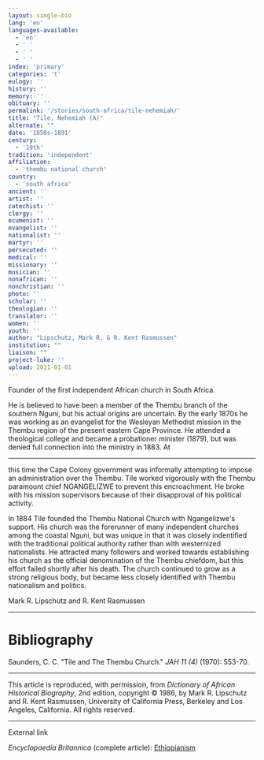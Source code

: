 ```yaml
---
layout: single-bio
lang: 'en'
languages-available:
  - 'en'
  - ' '
  - ' '
  - ' '
index: 'primary'
categories: 't'
eulogy: ''
history: ''
memory: ''
obituary: ''
permalink: '/stories/south-africa/tile-nehemiah/'
title: "Tile, Nehemiah (A)"
alternate: ""
date: '1850s-1891'
century:
  - '19th'
tradition: 'independent'
affiliation:
  - 'thembu national church'
country:
  - 'south africa'
ancient: ''
artist: ''
catechist: ''
clergy: ''
ecumenist: ''
evangelist: ''
nationalist: ''
martyr: ''
persecuted: ''
medical: ''
missionary: ''
musician: ''
nonafrican: ''
nonchristian: ''
photo: ''
scholar: ''
theologian: ''
translator: ''
women: ''
youth: ''
author: "Lipschutz, Mark R. & R. Kent Rasmussen"
institution: ""
liaison: ""
project-luke: ''
upload: 2011-01-01
---
```




Founder of the first independent African church in South Africa.

He is believed to have been a member of the Thembu branch of the southern Nguni, but his actual origins are uncertain.  By the early 1870s he was working as an evangelist for the Wesleyan Methodist mission in the Thembu region of the present eastern Cape Province.  He attended a theological college and became a probationer minister (1879), but was denied full connection into the ministry in 1883.  At

---

this time the Cape Colony government
was informally attempting to impose an administration
over the Thembu. Tile worked vigorously with the
Thembu paramount chief NGANGELIZWE to prevent this
encroachment. He broke with his mission supervisors
because of their disapproval of his political activity.

In 1884 Tile founded the Thembu National Church with
Ngangelizwe's support. His church was the forerunner
of many independent churches among the coastal Nguni,
but was unique in that it was closely indentified
with the traditional political authority rather than
with westernized nationalists. He attracted many
followers and worked towards establishing his church
as the official denomination of the Thembu chiefdom,
but this effort failed shortly after his death. The
church continued to grow as a strong religious body,
but became less closely identified with Thembu nationalism
and politics.

Mark R. Lipschutz and R. Kent Rasmussen

---

# Bibliography

Saunders, C. C.  "Tile and The Thembu Church."  *JAH 11 (4)* (1970): 553-70.

---

This article is reproduced, with permission, from *Dictionary of African Historical Biography*, 2nd edition, copyright &copy; 1986, by Mark R. Lipschutz and R. Kent Rasmussen,  University of California Press, Berkeley and Los Angeles, California.  All rights reserved.

---

External link

*Encyclopaedia Britannica*  (complete article):  [Ethiopianism](http://www.britannica.com/eb/article-9033133/Ethiopianism)